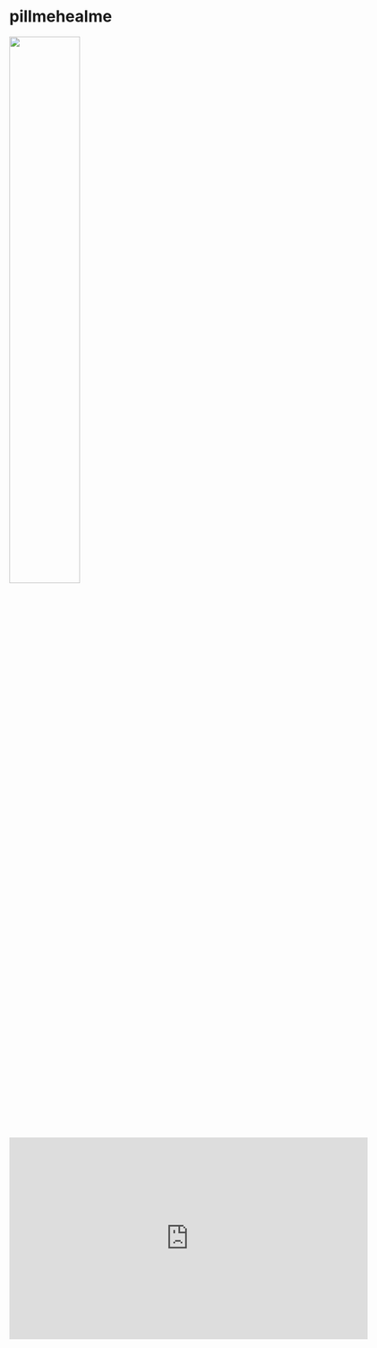 # pillmehealme

<img src="https://www.notion.so/PillMeHealMe-a3c26ba9fdff49b6976d7725e92561d6#761bc26a34a946d7bf2ff5b9a6121a12" width="50%"></img>
<iframe width="640" height="360" src="https://www.notion.so/PillMeHealMe-a3c26ba9fdff49b6976d7725e92561d6#2f753f60be6742d0ac8b977e7f423ce0" frameborder="0" gesture="media" allowfullscreen=""></iframe>
